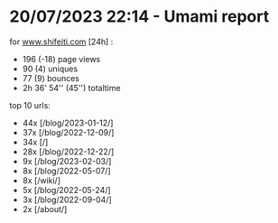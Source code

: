 # 20/07/2023 22:14 - Umami report
for www.shifeiti.com [24h] :

 - 196 (-18) page views
 - 90 (4) uniques
 - 77 (9) bounces
 - 2h 36' 54'' (45'') totaltime


top 10 urls:
 - 44x [/blog/2023-01-12/]
 - 37x [/blog/2022-12-09/]
 - 34x [/]
 - 28x [/blog/2022-12-22/]
 - 9x [/blog/2023-02-03/]
 - 8x [/blog/2022-05-07/]
 - 8x [/wiki/]
 - 5x [/blog/2022-05-24/]
 - 3x [/blog/2022-09-04/]
 - 2x [/about/]


